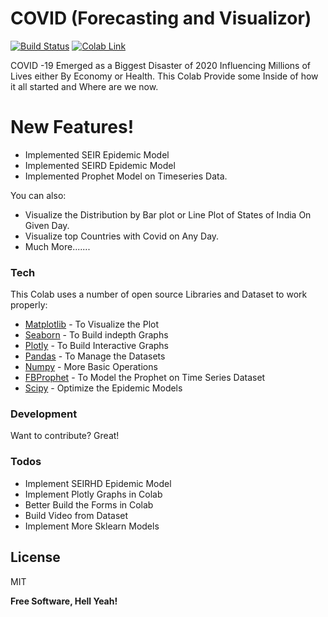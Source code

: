 # COVID (Forecasting and Visualizor)

[![Build Status](https://travis-ci.org/joemccann/dillinger.svg?branch=master)](https://github.com/terminate9298/Corona-Visualization-and-Prediction)
[![Colab Link](https://colab.research.google.com/assets/colab-badge.svg)](https://colab.research.google.com/drive/1HvnooQjlOgoL4mGvIG7K7ckq3cG5cyY4?usp=sharing)

COVID -19 Emerged as a Biggest Disaster of 2020 Influencing Millions of Lives either By Economy or Health. This Colab Provide some Inside of how it all started and Where are we now.

# New Features!

  - Implemented SEIR Epidemic Model
  - Implemented SEIRD Epidemic Model
  - Implemented Prophet Model on Timeseries Data.

You can also:
  - Visualize the Distribution by Bar plot or Line Plot of States of India On Given Day.
  - Visualize top Countries with Covid on Any Day.
  - Much More.......

### Tech

This Colab uses  a number of open source Libraries and Dataset to work properly:

* [Matplotlib] - To Visualize the Plot
* [Seaborn] - To Build indepth Graphs
* [Plotly] - To Build Interactive Graphs
* [Pandas] - To Manage the Datasets
* [Numpy] - More Basic Operations
* [FBProphet] - To Model the Prophet on Time Series Dataset
* [Scipy] - Optimize the Epidemic Models

### Development

Want to contribute? Great!


### Todos

 - Implement SEIRHD Epidemic Model
 - Implement Plotly Graphs in Colab
 - Better Build the Forms in Colab
 - Build Video from Dataset
 - Implement More Sklearn Models

License
----

MIT


**Free Software, Hell Yeah!**

   [Matplotlib]: <https://matplotlib.org/>
   [Plotly]: <https://github.com/joemccann/dillinger.git>
   [Seaborn]: <https://seaborn.pydata.org/>
   [Pandas]: <https://pandas.pydata.org/>
   [Numpy]: <https://numpy.org/>
   [FBProphet]: <https://facebook.github.io/prophet/>
   [Scipy]: <https://www.scipy.org/>
